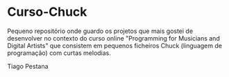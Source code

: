 # Curso-Chuck

Pequeno repositório onde guardo os projetos que mais gostei de desenvolver no contexto do curso online "Programming for Musicians and Digital Artists" que consistem em pequenos ficheiros Chuck (linguagem  de programação) com curtas melodias.

Tiago Pestana
